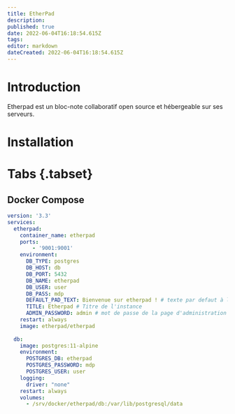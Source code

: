 ```yaml
---
title: EtherPad
description: 
published: true
date: 2022-06-04T16:18:54.615Z
tags: 
editor: markdown
dateCreated: 2022-06-04T16:18:54.615Z
---
```


# Introduction
Etherpad est un bloc-note collaboratif open source et hébergeable sur ses serveurs. 

# Installation
# Tabs {.tabset}
## Docker Compose
```yml
version: '3.3'
services:
  etherpad:
    container_name: etherpad
    ports:
        - '9001:9001'
    environment:
      DB_TYPE: postgres
      DB_HOST: db
      DB_PORT: 5432
      DB_NAME: etherpad
      DB_USER: user
      DB_PASS: mdp
      DEFAULT_PAD_TEXT: Bienvenue sur etherpad ! # texte par defaut à la création d'un bloc-note
      TITLE: Etherpad # Titre de l'instance
      ADMIN_PASSWORD: admin # mot de passe de la page d'administration
    restart: always
    image: etherpad/etherpad
    
  db:
    image: postgres:11-alpine
    environment:
      POSTGRES_DB: etherpad
      POSTGRES_PASSWORD: mdp
      POSTGRES_USER: user
    logging:
      driver: "none"
    restart: always
    volumes:
      - /srv/docker/etherpad/db:/var/lib/postgresql/data
```